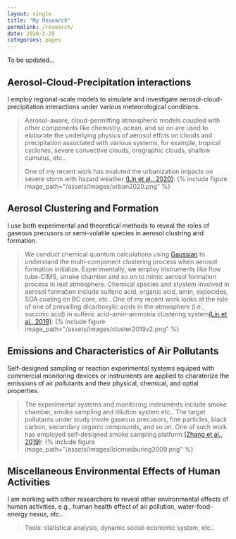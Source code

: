 ```yaml
---
layout: single
title: "My Research"
permalink: /research/
date: 2020-2-25
categories: pages
---
```

To be updated...

## Aerosol-Cloud-Precipitation interactions
I employ regional-scale models to simulate and investigate aerosol-cloud-precipitation interactions under various meteorological conditions.
>Aerosol-aware, cloud-permitting atmospheric models coupled with other components like chemistry, ocean, and so on are used to eloborate the underlying physics of aerosol effcts on clouds and precipitation associated with various systems, for example, tropical cyclones, severe convective clouds, orographic clouds, shallow cumulus, etc..
>
>One of my recent work has evaluted the urbanization impacts on severe storm with hazard weather [(Lin et al., 2020)](https://journals.ametsoc.org/view/journals/atsc/aop/JAS-D-20-0106.1/JAS-D-20-0106.1.xml):
{% include figure image_path="/assets/images/urban2020.png" %}

## Aerosol Clustering and Formation
I use both experimental and theoretical methods to reveal the roles of gaseous precusors or semi-volatile species in aerosol clustring and formation.
>We conduct chemical quantum calculations using [Gaussian](https://gaussian.com/) to understand the multi-component clustering process when aerosol formation initialize. Experimentally, we employ instruments like flow tube-CIMS, smoke chamber and so on to mimic aerosol formation process in real atmosphere. Chemical species and stystem involved in aerosol formation include sulferic acid, organic acid, amin, expocides, SOA coating on BC core, etc..
>One of my recent work looks at the role of one of prevailing dicarboxylic acids in the atmosphere (i.e., succinic acid) in sulferic acid-amin-ammonia clustering system[(Lin et al., 2019)](https://acp.copernicus.org/articles/19/8003/2019/):
{% include figure image_path="/assets/images/cluster2019v2.png" %}

## Emissions and Characteristics of Air Pollutants
Self-designed sampling or reaction experimental systems equiped with commercial monitoring devices or instruments are applied to charaterize the emissions of air pollutants and their physical, chemical, and optial properties.
>The experimental systems and monitoring instruments include smoke chamber, smoke sampling and dilution system etc.. The target pollutants under study invole gaseous precusors, fine particles, black carbon, secondary organic compounds, and so on.
>One of such work has employed self-designed smoke sampling platform [(Zhang et al., 2019)](https://www.sciencedirect.com/science/article/pii/S1352231012005407):
{% include figure image_path="/assets/images/biomasburing2009.png" %}

## Miscellaneous Environmental Effects of Human Activities
I am working with other researchers to reveal other environmental effects of human activities, e.g., human health effect of air pollution, water-food-energy nexus, etc..
>Tools: statistical analysis, dynamic social-economic system, etc..
